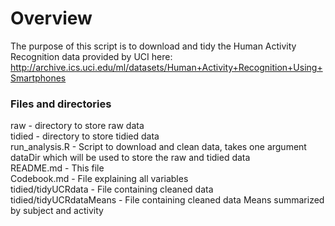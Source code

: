 # Overview
The purpose of this script is to download and tidy the Human Activity Recognition data provided by UCI here:
http://archive.ics.uci.edu/ml/datasets/Human+Activity+Recognition+Using+Smartphones

### Files and directories
raw - directory to store raw data   
tidied - directory to store tidied data  
run_analysis.R - Script to download and clean data, takes one argument dataDir which will be used to store the raw and tidied data  
README.md - This file  
Codebook.md - File explaining all variables  
tidied/tidyUCRdata - File containing cleaned data  
tidied/tidyUCRdataMeans - File containing cleaned data Means summarized by subject and activity  
